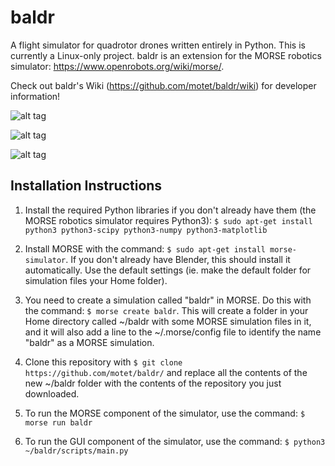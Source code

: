 # baldr
A flight simulator for quadrotor drones written entirely in Python. This is currently a Linux-only project. baldr is an extension for the MORSE robotics simulator: https://www.openrobots.org/wiki/morse/.

Check out baldr's Wiki (https://github.com/motet/baldr/wiki) for developer information!

![alt tag](http://i58.tinypic.com/wrki88.jpg)

![alt tag](http://i61.tinypic.com/rr2s00.jpg)

![alt tag](http://s21.postimg.org/6oxlsg3l3/Screenshot_from_2015_06_18_22_00_34.png)

## Installation Instructions

1. Install the required Python libraries if you don't already have them (the MORSE robotics simulator requires Python3):
	`$ sudo apt-get install python3 python3-scipy python3-numpy python3-matplotlib`

2. Install MORSE with the command:
	`$ sudo apt-get install morse-simulator`.
	If you don't already have Blender, this should install it automatically. Use the default settings (ie. make the default folder for simulation files your Home folder).

3. You need to create a simulation called "baldr" in MORSE. Do this with the command:
	`$ morse create baldr`.
	This will create a folder in your Home directory called ~/baldr with some MORSE simulation files in it, and it will also add a line to the ~/.morse/config file to identify the name "baldr" as a MORSE simulation.

4. Clone this repository with `$ git clone https://github.com/motet/baldr/` and replace all the contents of the new ~/baldr folder with the contents of the repository you just downloaded.

5. To run the MORSE component of the simulator, use the command:
	`$ morse run baldr`

6. To run the GUI component of the simulator, use the command:
	`$ python3 ~/baldr/scripts/main.py`
